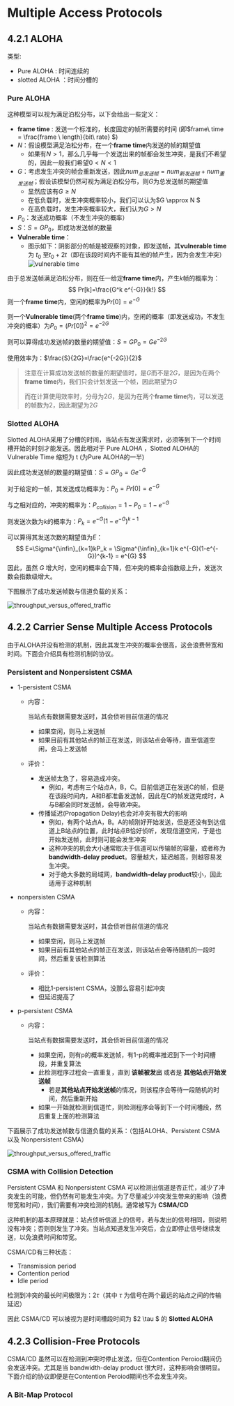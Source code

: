 # Multiple Access Protocols

## 4.2.1 ALOHA

类型:

- Pure ALOHA : 时间连续的
- slotted ALOHA ：时间分槽的

### Pure ALOHA

这种模型可以视为满足泊松分布，以下会给出一些定义：

- **frame time** : 发送一个标准的，长度固定的帧所需要的时间 (即$frame\ time = \frac{frame \ length}{bit\ rate} $)
- $N$：假设模型满足泊松分布，在一个**frame time**内发送的帧的期望值
  - 如果有$N>1$，那么几乎每一个发送出来的帧都会发生冲突，是我们不希望的，因此一般我们希望$0<N<1$
- $G$：考虑发生冲突的帧会重新发送，因此$num_{总发送帧} = num_{新发送帧} + num_{重发送帧}$；假设该模型仍然可视为满足泊松分布，则$G$为总发送帧的期望值
  - 显然应该有$G \geq N$
  - 在低负载时，发生冲突概率较小，我们可以认为$G \approx N $
  - 在高负载时，发生冲突概率较大，我们认为$G > N$
- $P_0$：发送成功概率（不发生冲突的概率）
- $S$：$S = G P_0$，即成功发送帧的数量
- **Vulnerable time**：
  - 图示如下：阴影部分的帧是被观察的对象，即发送帧，其**vulnerable time** 为 $t_0$ 至$t_0 + 2t$（即在该段时间内不能有其他的帧产生，因为会发生冲突）![vulnerable time](sec02/pure_ALOHA_frame_vulnerable_time.png)

由于总发送帧满足泊松分布，则在任一给定**frame time**内，产生$k$帧的概率为：
$$
Pr[k]=\frac{G^k e^{-G}}{k!}
$$
则一个**frame time**内，空闲的概率为$Pr[0]=e^{-G}$

则一个**Vulnerable time**(两个**frame time**)内，空闲的概率（即发送成功，不发生冲突的概率）为$P_0 =(Pr[0])^2 = e^{-2G}$

则可以算得成功发送帧的数量的期望值：$S = G P_0 = G e^{-2G}$

使用效率为：$\frac{S}{2G}=\frac{e^{-2G}}{2}$

> 注意在计算成功发送帧的数量的期望值时，是$G$而不是$2G$，是因为在两个**frame time**内，我们只会计划发送一个帧，因此期望为$G$
>
> 而在计算使用效率时，分母为$2G$，是因为在两个**frame time**内，可以发送的帧数为2，因此期望为$2G$

### Slotted ALOHA

Slotted ALOHA采用了分槽的时间，当站点有发送需求时，必须等到下一个时间槽开始的时刻才能发送。因此相对于 Pure ALOHA ，Slotted ALOHA的 Vulnerable Time 缩短为 t (为Pure ALOHA的一半)

因此成功发送帧的数量的期望值：$S = G P_0 = G e^{-G}$

对于给定的一帧，其发送成功概率为：$P_0 =Pr[0] = e^{-G}$

与之相对应的，冲突的概率为：$P_{collision}=1-P_0 =1-e^{-G}$

则发送次数为$k$的概率为：$P_k = e^{-G}(1-e^{-G})^{k-1}$

可以算得其发送次数的期望值为$E$：
$$
E=\Sigma^{\infin}_{k=1}kP_k = \Sigma^{\infin}_{k=1}k e^{-G}(1-e^{-G})^{k-1} = e^{G}
$$
因此，虽然 $G$ 增大时，空闲的概率会下降，但冲突的概率会指数级上升，发送次数会指数级增大。

下图展示了成功发送帧数与信道负载的关系：

![throughput_versus_offered_traffic](sec02/throughput_versus_offered_traffic_ALOHA.png)

## 4.2.2 Carrier Sense Multiple Access Protocols

由于ALOHA并没有检测的机制，因此其发生冲突的概率会很高，这会浪费带宽和时间。下面会介绍具有检测机制的协议。

### Persistent and Nonpersistent CSMA

- 1-persistent CSMA

  - 内容：

    当站点有数据需要发送时，其会侦听目前信道的情况

    - 如果空闲，则马上发送帧
    - 如果目前有其他站点的帧正在发送，则该站点会等待，直至信道空闲，会马上发送帧

  - 评价：

    - 发送帧太急了，容易造成冲突。
      - 例如，考虑有三个站点A，B，C。目前信道正在发送C的帧，但是在该段时间内，A和B都准备发送帧，因此在C的帧发送完成时，A与B都会同时发送帧，会导致冲突。
    - 传播延迟(Propagation Delay)也会对冲突有极大的影响
      - 例如，有两个站点A，B。A的帧刚好开始发送，但是还没有到达信道上B站点的位置，此时站点B恰好侦听，发现信道空闲，于是也开始发送帧，此时则可能会发生冲突
      - 这种冲突的机会大小通常取决于信道可以传输帧的容量，或者称为**bandwidth-delay product**。容量越大，延迟越高，则越容易发生冲突。
      - 对于绝大多数的局域网，**bandwidth-delay product**较小，因此适用于这种机制

- nonpersisten CSMA

  - 内容：

    当站点有数据需要发送时，其会侦听目前信道的情况

    - 如果空闲，则马上发送帧
    - 如果目前有其他站点的帧正在发送，则该站点会等待随机的一段时间，然后重复该检测算法

  - 评价：

    - 相比1-persistent CSMA，没那么容易引起冲突
    - 但延迟提高了

- p-persistent CSMA

  - 内容：

    当站点有数据需要发送时，其会侦听目前信道的情况

    - 如果空闲，则有p的概率发送帧，有1-p的概率推迟到下一个时间槽段，并重复算法
    - 此检测程序过程会一直重复，直到 **该帧被发出** 或者是 **其他站点开始发送帧**
      - 若是**其他站点开始发送帧**的情况，则该程序会等待一段随机的时间，然后重新开始
    - 如果一开始就检测到信道忙，则检测程序会等到下一个时间槽段，然后重复上面的检测算法

下面展示了成功发送帧数与信道负载的关系：（包括ALOHA、Persistent CSMA 以及 Nonpersistent CSMA）

![throughput_versus_offered_traffic](sec02/throughput_versus_offered_traffic_p_CSMA.png)

### CSMA with Collision Detection

Persistent CSMA 和 Nonpersistent CSMA 可以检测出信道是否正忙，减少了冲突发生的可能，但仍然有可能发生冲突。为了尽量减少冲突发生带来的影响（浪费带宽和时间），我们需要有冲突检测的机制。通常被写为 **CSMA/CD**

这种机制的基本原理就是：站点侦听信道上的信号，若与发出的信号相同，则说明没有冲突；否则则发生了冲突。当站点知道发生冲突后，会立即停止信号继续发送，以免浪费时间和带宽。

CSMA/CD有三种状态：

- Transmission period
- Contention period
- Idle period

检测到冲突的最长时间极限为：$2\tau$（其中 $\tau$ 为信号在两个最远的站点之间的传输延迟）

因此 CSMA/CD 可以被视为是时间槽段时间为 $2 \tau $ 的 **Slotted ALOHA**

## 4.2.3 Collision-Free Protocols

CSMA/CD 虽然可以在检测到冲突时停止发送，但在Contention Peroiod期间仍会发送冲突。尤其是当 bandwidth-delay product 很大时，这种影响会很明显。下面介绍的协议即便是在Contention Peroiod期间也不会发生冲突。

### A Bit-Map Protocol

